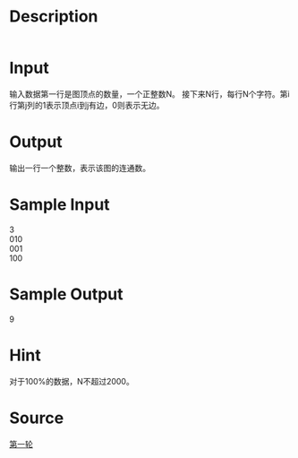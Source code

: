 
# Description

<div class="content"><p><img border="0" src="/source/bzoj/2208/img/aHR0cHM6Ly9seWRzeS5jb20vSnVkZ2VPbmxpbmUvaW1hZ2VzLzIyMDguanBn.jpg" alt=""/></p></div>

# Input

<div class="content"><p>输入数据第一行是图顶点的数量，一个正整数N。 接下来N行，每行N个字符。第i行第j列的1表示顶点i到j有边，0则表示无边。</p></div>

# Output

<div class="content"><p>输出一行一个整数，表示该图的连通数。</p></div>

# Sample Input

<div class="content"><span class="sampledata">3 <br/>
010 <br/>
001 <br/>
100 </span></div>

# Sample Output

<div class="content"><span class="sampledata">9</span></div>

# Hint

<div class="content"><p></p><p>对于100%的数据，N不超过2000。</p><p></p></div>

# Source

<div class="content"><p><a href="problemset.php?search=第一轮">第一轮</a></p></div>

